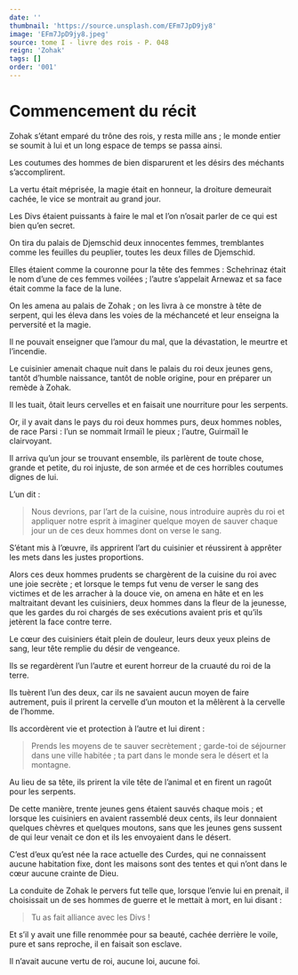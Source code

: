 ```yaml
---
date: ''
thumbnail: 'https://source.unsplash.com/EFm7JpD9jy8'
image: 'EFm7JpD9jy8.jpeg'
source: tome I - livre des rois - P. 048
reign: 'Zohak'
tags: []
order: '001'
---
```


# Commencement du récit

Zohak s’étant emparé du trône des rois, y resta mille ans ; le monde entier se soumit à lui et un long espace de temps se passa ainsi.

Les coutumes des hommes de bien disparurent et les désirs des méchants s’accomplirent.

La vertu était méprisée, la magie était en honneur, la droiture demeurait cachée, le vice se montrait au grand jour.

Les Divs étaient puissants à faire le mal et l’on n’osait parler de ce qui est bien qu’en secret.

On tira du palais de Djemschid deux innocentes femmes, tremblantes comme les feuilles du peuplier, toutes les deux filles de Djemschid.

Elles étaient comme la couronne pour la tête des femmes : Schehrinaz était le nom d’une de ces femmes voilées ; l’autre s’appelait Arnewaz et sa face était comme la face de la lune.

On les amena au palais de Zohak ; on les livra à ce monstre à tête de serpent, qui les éleva dans les voies de la méchanceté et leur enseigna la perversité et la magie.

Il ne pouvait enseigner que l’amour du mal, que la dévastation, le meurtre et l’incendie.

Le cuisinier amenait chaque nuit dans le palais du roi deux jeunes gens, tantôt d’humble naissance, tantôt de noble origine, pour en préparer un remède à Zohak.

Il les tuait, ôtait leurs cervelles et en faisait une nourriture pour les serpents.

Or, il y avait dans le pays du roi deux hommes purs, deux hommes nobles, de race Parsi : l’un se nommait Irmaïl le pieux ; l’autre, Guirmaïl le clairvoyant.

Il arriva qu’un jour se trouvant ensemble, ils parlèrent de toute chose, grande et petite, du roi injuste, de son armée et de ces horribles coutumes dignes de lui.

L’un dit :

> Nous devrions, par l’art de la cuisine, nous introduire auprès du roi et appliquer notre esprit à imaginer quelque moyen de sauver chaque jour un de ces deux hommes dont on verse le sang.

S’étant mis à l’œuvre, ils apprirent l’art du cuisinier et réussirent à apprêter les mets dans les justes proportions.

Alors ces deux hommes prudents se chargèrent de la cuisine du roi avec une joie secrète ; et lorsque le temps fut venu de verser le sang des victimes et de les arracher à la douce vie, on amena en hâte et en les maltraitant devant les cuisiniers, deux hommes dans la fleur de la jeunesse, que les gardes du roi chargés de ses exécutions avaient pris et qu’ils jetèrent la face contre terre.

Le cœur des cuisiniers était plein de douleur, leurs deux yeux pleins de sang, leur tête remplie du désir de vengeance.

Ils se regardèrent l’un l’autre et eurent horreur de la cruauté du roi de la terre.

Ils tuèrent l’un des deux, car ils ne savaient aucun moyen de faire autrement, puis il prirent la cervelle d’un mouton et la mêlèrent à la cervelle de l’homme.

Ils accordèrent vie et protection à l’autre et lui dirent :

> Prends les moyens de te sauver secrètement ; garde-toi de séjourner dans une ville habitée ; ta part dans le monde sera le désert et la montagne.

Au lieu de sa tête, ils prirent la vile tête de l’animal et en firent un ragoût pour les serpents.

De cette manière, trente jeunes gens étaient sauvés chaque mois ; et lorsque les cuisiniers en avaient rassemblé deux cents, ils leur donnaient quelques chèvres et quelques moutons, sans que les jeunes gens sussent de qui leur venait ce don et ils les envoyaient dans le désert.

C’est d’eux qu’est née la race actuelle des Curdes, qui ne connaissent aucune habitation fixe, dont les maisons sont des tentes et qui n’ont dans le cœur aucune crainte de Dieu.

La conduite de Zohak le pervers fut telle que, lorsque l’envie lui en prenait, il choisissait un de ses hommes de guerre et le mettait à mort, en lui disant :

> Tu as fait alliance avec les Divs !

Et s’il y avait une fille renommée pour sa beauté, cachée derrière le voile, pure et sans reproche, il en faisait son esclave.

Il n’avait aucune vertu de roi, aucune loi, aucune foi.
